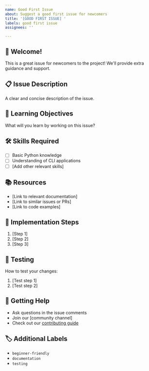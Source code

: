 ```yaml
---
name: Good First Issue
about: Suggest a good first issue for newcomers
title: '[GOOD FIRST ISSUE] '
labels: good first issue
assignees: ''

---
```


## 👋 Welcome!
This is a great issue for newcomers to the project! We'll provide extra guidance and support.

## 📋 Issue Description
A clear and concise description of the issue.

## 🎯 Learning Objectives
What will you learn by working on this issue?

## 🛠️ Skills Required
- [ ] Basic Python knowledge
- [ ] Understanding of CLI applications
- [ ] [Add other relevant skills]

## 📚 Resources
- [Link to relevant documentation]
- [Link to similar issues or PRs]
- [Link to code examples]

## 🔧 Implementation Steps
1. [Step 1]
2. [Step 2]
3. [Step 3]

## 🧪 Testing
How to test your changes:
1. [Test step 1]
2. [Test step 2]

## 💬 Getting Help
- Ask questions in the issue comments
- Join our [community channel]
- Check out our [contributing guide](CONTRIBUTION.md)

## 🏷️ Additional Labels
- `beginner-friendly`
- `documentation`
- `testing`
